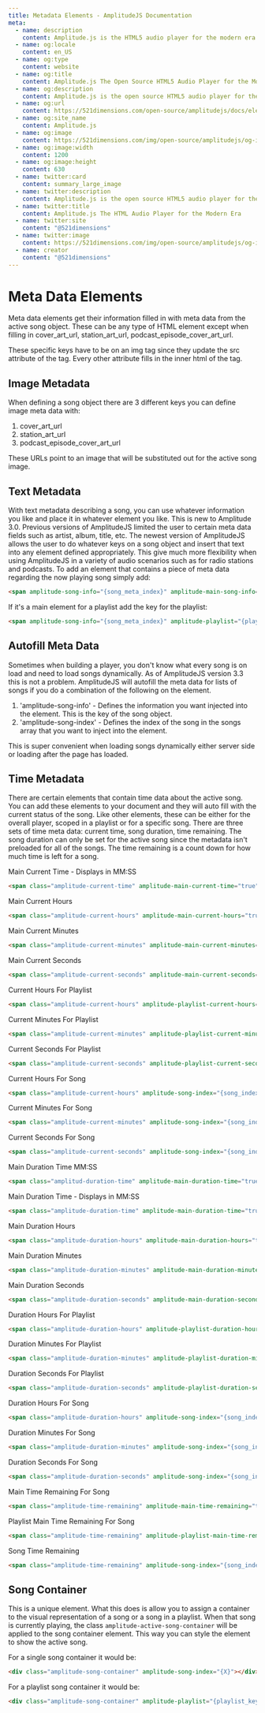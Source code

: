 ```yaml
---
title: Metadata Elements - AmplitudeJS Documentation
meta:
  - name: description
    content: Amplitude.js is the HTML5 audio player for the modern era. Using no dependencies, take control of the browser and design a web audio player the way you want it to look.
  - name: og:locale
    content: en_US
  - name: og:type
    content: website
  - name: og:title
    content: Amplitude.js The Open Source HTML5 Audio Player for the Modern Era
  - name: og:description
    content: Amplitude.js is the open source HTML5 audio player for the modern era. Using no dependencies, take control of the browser and design an audio player the way you want it to look.
  - name: og:url
    content: https://521dimensions.com/open-source/amplitudejs/docs/elements/metadata-elements.html
  - name: og:site_name
    content: Amplitude.js
  - name: og:image
    content: https://521dimensions.com/img/open-source/amplitudejs/og-image-amplitudejs.png
  - name: og:image:width
    content: 1200
  - name: og:image:height
    content: 630
  - name: twitter:card
    content: summary_large_image
  - name: twitter:description
    content: Amplitude.js is the open source HTML5 audio player for the modern era. Using no dependencies, take control of the browser and design an audio player the way you want it to look. Available for free on Github.
  - name: twitter:title
    content: Amplitude.js The HTML Audio Player for the Modern Era
  - name: twitter:site
    content: "@521dimensions"
  - name: twitter:image
    content: https://521dimensions.com/img/open-source/amplitudejs/og-image-amplitudejs.png
  - name: creator
    content: "@521dimensions"
---
```


# Meta Data Elements

Meta data elements get their information filled in with meta data from the
active song object. These can be any type of HTML element except when filling
in cover_art_url, station_art_url, podcast_episode_cover_art_url.

These specific keys have to be on an img tag since they update the src attribute
of the tag. Every other attribute fills in the inner html of the tag.

## Image Metadata
When defining a song object there are 3 different keys you can define image meta
data with:

1. cover_art_url
2. station_art_url
3. podcast_episode_cover_art_url

These URLs point to an image that will be substituted out for the active song
image.

## Text Metadata
With text metadata describing a song, you can use whatever information you like
and place it in whatever element you like. This is new to Amplitude 3.0.
Previous versions of AmplitudeJS limited the user to certain meta data fields
such as artist, album, title, etc. The newest version of AmplitudeJS allows the
user to do whatever keys on a song object and insert that text into any element
defined appropriately. This give much more flexibility when using AmplitudeJS
in a variety of audio scenarios such as for radio stations and podcasts. To add
an element that contains a piece of meta data regarding the now playing song
simply add:

```html
<span amplitude-song-info="{song_meta_index}" amplitude-main-song-info="true"></span>
```

If it's a main element for a playlist add the key for the playlist:
```html
<span amplitude-song-info="{song_meta_index}" amplitude-playlist="{playlist_index}"></span>
```

## Autofill Meta Data
Sometimes when building a player, you don't know what every song is on load and
need to load songs dynamically. As of AmplitudeJS version 3.3 this is not a
problem. AmplitudeJS will autofill the meta data for lists of songs if you do a
combination of the following on the element.

1. 'amplitude-song-info' - Defines the information you want injected into the
element. This is the key of the song object.
2. 'amplitude-song-index' - Defines the index of the song in the songs array
that you want to inject into the element.

This is super convenient when loading songs dynamically either server side or
loading after the page has loaded.

## Time Metadata
There are certain elements that contain time data about the active song. You
can add these elements to your document and they will auto fill with the current
status of the song. Like other elements, these can be either for the overall
player, scoped in a playlist or for a specific song. There are three sets of
time meta data: current time, song duration, time remaining.
The song duration can only be set for the active song since the metadata isn't
preloaded for all of the songs. The time remaining is a count down for how much
time is left for a song.

Main Current Time - Displays in MM:SS
```html
<span class="amplitude-current-time" amplitude-main-current-time="true"></span>
```

Main Current Hours
```html
<span class="amplitude-current-hours" amplitude-main-current-hours="true"></span>
```

Main Current Minutes
```html
<span class="amplitude-current-minutes" amplitude-main-current-minutes="true"></span>
```

Main Current Seconds
```html
<span class="amplitude-current-seconds" amplitude-main-current-seconds="true"></span>
```

Current Hours For Playlist
```html
<span class="amplitude-current-hours" amplitude-playlist-current-hours="true" amplitude-playlist="{playlist_key}"></span>
```

Current Minutes For Playlist
```html
<span class="amplitude-current-minutes" amplitude-playlist-current-minutes="true" amplitude-playlist="{playlist_key}"></span>
```

Current Seconds For Playlist
```html
<span class="amplitude-current-seconds" amplitude-playlist-current-seconds="true" amplitude-playlist="{playlist_key}"></span>
```

Current Hours For Song
```html
<span class="amplitude-current-hours" amplitude-song-index="{song_index}"></span>
```

Current Minutes For Song
```html
<span class="amplitude-current-minutes" amplitude-song-index="{song_index}"></span>
```

Current Seconds For Song
```html
<span class="amplitude-current-seconds" amplitude-song-index="{song_index}"></span>
```

Main Duration Time MM:SS
```html
<span class="amplitud-duration-time" amplitude-main-duration-time="true"></span>
```

Main Duration Time - Displays in MM:SS
```html
<span class="amplitude-duration-time" amplitude-main-duration-time="true"></span>
```

Main Duration Hours
```html
<span class="amplitude-duration-hours" amplitude-main-duration-hours="true"></span>
```

Main Duration Minutes
```html
<span class="amplitude-duration-minutes" amplitude-main-duration-minutes="true"></span>
```

Main Duration Seconds
```html
<span class="amplitude-duration-seconds" amplitude-main-duration-seconds="true"></span>
```

Duration Hours For Playlist
```html
<span class="amplitude-duration-hours" amplitude-playlist-duration-hours="true" amplitude-playlist="{playlist_key}"></span>
```

Duration Minutes For Playlist
```html
<span class="amplitude-duration-minutes" amplitude-playlist-duration-minutes="true" amplitude-playlist="{playlist_key}"></span>
```

Duration Seconds For Playlist
```html
<span class="amplitude-duration-seconds" amplitude-playlist-duration-seconds="true" amplitude-playlist="{playlist_key}"></span>
```

Duration Hours For Song
```html
<span class="amplitude-duration-hours" amplitude-song-index="{song_index}"></span>
```

Duration Minutes For Song
```html
<span class="amplitude-duration-minutes" amplitude-song-index="{song_index}"></span>
```

Duration Seconds For Song
```html
<span class="amplitude-duration-seconds" amplitude-song-index="{song_index}"></span>
```

Main Time Remaining For Song
```html
<span class="amplitude-time-remaining" amplitude-main-time-remaining="true"></span>
```

Playlist Main Time Remaining For Song
```html
<span class="amplitude-time-remaining" amplitude-playlist-main-time-remaining="{playlist_key}"></span>
```

Song Time Remaining
```html
<span class="amplitude-time-remaining" amplitude-song-index="{song_index}"></span>
```

## Song Container
This is a unique element. What this does is allow you to assign a container to
the visual representation of a song or a song in a playlist. When that song is
currently playing, the class `amplitude-active-song-container` will be applied
to the song container element. This way you can style the element to show the
active song.

For a single song container it would be:
```html
<div class="amplitude-song-container" amplitude-song-index="{X}"></div>
```

For a playlist song container it would be:
```html
<div class="amplitude-song-container" amplitude-playlist="{playlist_key}" amplitude-song-index="{X}"></div>
```

